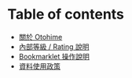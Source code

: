 # Table of contents

* [關於 Otohime](README.md)
* [內部等級  / Rating 說明](internal-lv.md)
* [Bookmarklet 操作說明](bookmarklet-help.md)
* [資料使用政策](data-policy.md)
